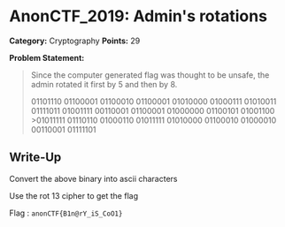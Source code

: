 # AnonCTF_2019: Admin's rotations

**Category:** Cryptography
**Points:** 29

**Problem Statement:**

>Since the computer generated flag was thought to be unsafe, the admin rotated it first by 5 and then by 8.
>
>01101110 01100001 01100010 01100001 01010000 01000111 01010011 01111011 01001111 00110001 01100001 01000000 01100101 01001100 >01011111 01110110 01000110 01011111 01010000 01100010 01000010 00110001 01111101

## Write-Up

Convert the above binary into ascii characters

Use the rot 13 cipher to get the flag

Flag : `anonCTF{B1n@rY_iS_CoO1}`
